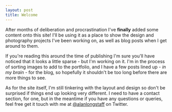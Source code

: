 ```yaml
---
layout: post
title: Welcome
---
```


After months of deliberation and procrastination I've **finally** added some content onto this site! I'll be using it as a place to show the design and photography projects I've been working on, as well as blog posts when I get around to them.

If you're reading this around the time of publishing I'm sure you'll have noticed that it looks a little sparse - but I'm working on it. I'm in the process of sorting images to add to the portfolio, and I have a few posts lined up - *in my brain* - for the blog, so hopefully it shouldn't be too long before there are more things to see.

As for the site itself, I'm still tinkering with the layout and design so don't be surprised if things end up looking very different. I need to have a contact section, for one, but in the meantime if you have any questions or queries, feel free get it touch with me at [@alanlongstaff](https://twitter.com/alanlongstaff) on Twitter.